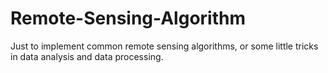 # Remote-Sensing-Algorithm
Just to implement common remote sensing algorithms, or some little tricks in data analysis and data processing.
